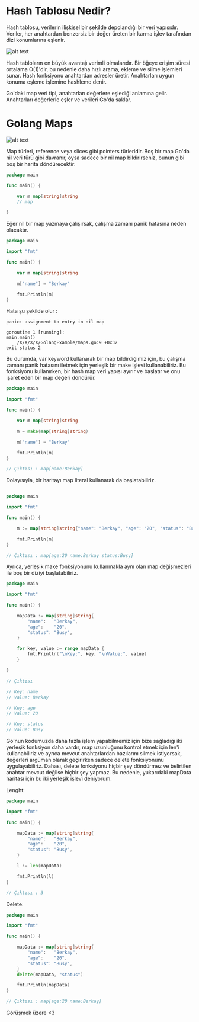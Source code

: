 # Hash Tablosu Nedir?

Hash tablosu, verilerin ilişkisel bir şekilde depolandığı bir veri yapısıdır.
Veriler, her anahtardan benzersiz bir değer üreten bir karma işlev tarafından dizi konumlarına eşlenir.

![alt text](https://miro.medium.com/v2/resize:fit:1400/1*F68yzTL2UVGg9LhsaeJJMA.png)

Hash tabloların en büyük avantajı verimli olmalarıdır.
Bir öğeye erişim süresi ortalama O(1)'dir, bu nedenle daha hızlı arama, ekleme ve silme işlemleri sunar.
Hash fonksiyonu anahtardan adresler üretir.
Anahtarları uygun konuma eşleme işlemine hashleme denir.

Go'daki map veri tipi, anahtarları değerlere eşlediği anlamına gelir.
Anahtarları değerlerle eşler ve verileri Go'da saklar.

# Golang Maps

![alt text](https://donofden.com/images/doc/golang-map-1.png)

Map türleri, reference veya slices gibi pointers türleridir.
Boş bir map Go'da nil veri türü gibi davranır,
oysa sadece bir nil map bildirirseniz, bunun gibi boş bir harita döndürecektir:

```go
package main

func main() {

	var m map[string]string
	// map

}

```

Eğer nil bir map yazmaya çalışırsak, çalışma zamanı panik hatasına neden olacaktır.

```go
package main

import "fmt"

func main() {

	var m map[string]string

	m["name"] = "Berkay"

	fmt.Println(m)
}
```

Hata şu şekilde olur :

```
panic: assignment to entry in nil map

goroutine 1 [running]:
main.main()
	/X/X/X/X/GolangExample/maps.go:9 +0x32
exit status 2

```
Bu durumda, var keyword kullanarak bir map bildirdiğimiz için,
bu çalışma zamanı panik hatasını iletmek için yerleşik bir make işlevi kullanabiliriz.
Bu fonksiyonu kullanırken, bir hash map veri yapısı ayırır ve başlatır ve onu işaret eden bir map değeri döndürür.

```go
package main

import "fmt"

func main() {

	var m map[string]string

	m = make(map[string]string)

	m["name"] = "Berkay"

	fmt.Println(m)
}

// Çıktısı : map[name:Berkay]

```

Dolayısıyla, bir haritayı map literal kullanarak da başlatabiliriz.

```go

package main

import "fmt"

func main() {

	m := map[string]string{"name": "Berkay", "age": "20", "status": "Busy"}

	fmt.Println(m)
}

// Çıktısı : map[age:20 name:Berkay status:Busy]
```

Ayrıca, yerleşik make fonksiyonunu kullanmakla aynı olan map değişmezleri ile boş bir diziyi başlatabiliriz.

```go
package main

import "fmt"

func main() {

	mapData := map[string]string{
		"name":   "Berkay",
		"age":    "20",
		"status": "Busy",
	}

	for key, value := range mapData {
		fmt.Println("\nKey:", key, "\nValue:", value)
	}

}

// Çıktısı

// Key: name 
// Value: Berkay

// Key: age 
// Value: 20

// Key: status 
// Value: Busy

```

Go'nun kodumuzda daha fazla işlem yapabilmemiz için bize sağladığı iki yerleşik fonksiyon daha vardır,
map uzunluğunu kontrol etmek için len'i kullanabiliriz ve ayrıca mevcut anahtarlardan bazılarını silmek istiyorsak,
değerleri argüman olarak geçirirken sadece delete fonksiyonunu uygulayabiliriz.
Dahası, delete fonksiyonu hiçbir şey döndürmez ve belirtilen anahtar mevcut değilse hiçbir şey yapmaz.
Bu nedenle, yukarıdaki mapData haritası için bu iki yerleşik işlevi deniyorum.

Lenght:

```go
package main

import "fmt"

func main() {

	mapData := map[string]string{
		"name":   "Berkay",
		"age":    "20",
		"status": "Busy",
	}

	l := len(mapData)

	fmt.Println(l)
}

// Çıktısı : 3

```

Delete:

```go
package main

import "fmt"

func main() {

	mapData := map[string]string{
		"name":   "Berkay",
		"age":    "20",
		"status": "Busy",
	}
	delete(mapData, "status")

	fmt.Println(mapData)
}

// Çıktısı : map[age:20 name:Berkay]

```

Görüşmek üzere <3
